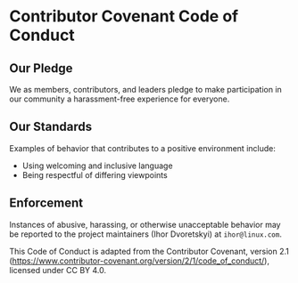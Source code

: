 # Contributor Covenant Code of Conduct

## Our Pledge

We as members, contributors, and leaders pledge to make participation in our community a harassment-free experience for everyone.

## Our Standards

Examples of behavior that contributes to a positive environment include:
- Using welcoming and inclusive language
- Being respectful of differing viewpoints

## Enforcement

Instances of abusive, harassing, or otherwise unacceptable behavior may be reported to the project maintainers (Ihor Dvoretskyi) at `ihor@linux.com`.

This Code of Conduct is adapted from the Contributor Covenant, version 2.1 (https://www.contributor-covenant.org/version/2/1/code_of_conduct/), licensed under CC BY 4.0.
